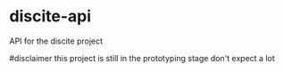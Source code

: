 # discite-api
API for the discite project

#disclaimer
this project is still in the prototyping stage don't expect a lot 
